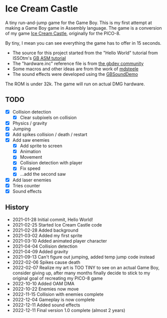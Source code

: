 # Ice Cream Castle

A tiny run-and-jump game for the Game Boy. This is my first attempt at making a Game Boy game in Assembly language. The game is a conversion of my game [Ice Cream Castle](https://github.com/drcouzelis/pico-8), originally for the PICO-8.

By tiny, I mean you can see everything the game has to offer in 15 seconds.

- The source for this project started from the "Hello World" tutorial from ISSOtm's [GB ASM tutorial](https://eldred.fr/gb-asm-tutorial/hello-world.html)
- The "hardware.inc" reference file is from [the gbdev community](https://github.com/gbdev/hardware.inc)
- Some macros and other ideas are from the work of [mdsteele](https://github.com/mdsteele/big2small)
- The sound effects were developed using the [GBSoundDemo](https://github.com/Zal0/GBSoundDemo/)

The ROM is under 32k. The game will run on actual DMG hardware.

## TODO

- [x] Collision detection
  - [x] Clear subpixels on collision
- [x] Physics / gravity
- [x] Jumping
- [x] Add spikes collision / death / restart
- [x] Add saw enemies
  - [x] Add sprite to screen
  - [x] Animation
  - [x] Movement
  - [x] Collision detection with player
  - [x] Fix speed
  - [x] ...add the second saw
- [x] Add laser enemies
- [x] Tries counter
- [x] Sound effects

## History

- 2021-01-28 Initial commit, Hello World!
- 2021-02-25 Started Ice Cream Castle code
- 2021-02-28 Added background
- 2021-03-02 Added my first sprite
- 2021-03-10 Added animated player character
- 2021-04-04 Collision detection
- 2021-04-09 Added gravity
- 2021-09-13 Can't figure out jumping, added temp jump code instead
- 2022-02-06 Spikes cause death
- 2022-02-07 Realize my art is TOO TINY to see on an actual Game Boy, consider giving up, after many months finally decide to stick to my original goal of recreating my PICO-8 game
- 2022-10-10 Added OAM DMA
- 2022-10-22 Enemies now move
- 2022-11-15 Collision with enemies complete
- 2022-12-04 Gameplay is now complete
- 2022-12-11 Added sound effects
- 2022-12-11 Final version 1.0 complete (almost 2 years)
